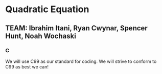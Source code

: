 # Quadratic Equation
## TEAM: Ibrahim Itani, Ryan Cwynar, Spencer Hunt, Noah Wochaski
### C
We will use C99 as our standard for coding. We will strive to conform to C99 as best we can!
